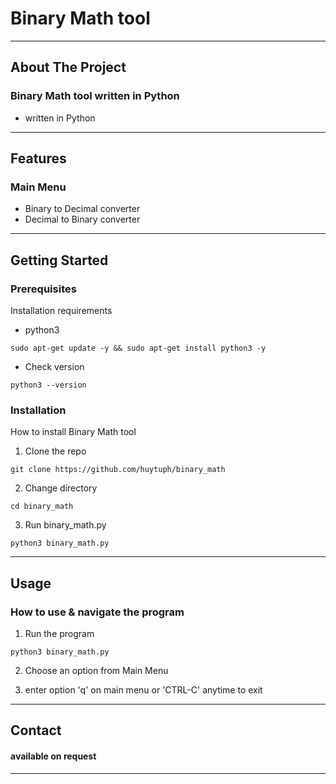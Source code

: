 # Binary Math tool

---

## About The Project
### Binary Math tool written in Python
- written in Python

---

## Features
### Main Menu
- Binary to Decimal converter
- Decimal to Binary converter

---

## Getting Started
### Prerequisites
Installation requirements
- python3

`sudo apt-get update -y && sudo apt-get install python3 -y`

- Check version

`python3 --version`

### Installation
How to install Binary Math tool
1. Clone the repo

`git clone https://github.com/huytuph/binary_math`

2. Change directory

`cd binary_math`

3. Run binary_math.py 

`python3 binary_math.py`

---

## Usage
### How to use & navigate the program

1. Run the program

`python3 binary_math.py`

2. Choose an option from Main Menu

3. enter option 'q' on main menu or 'CTRL-C' anytime to exit

---

## Contact
#### available on request 

---

